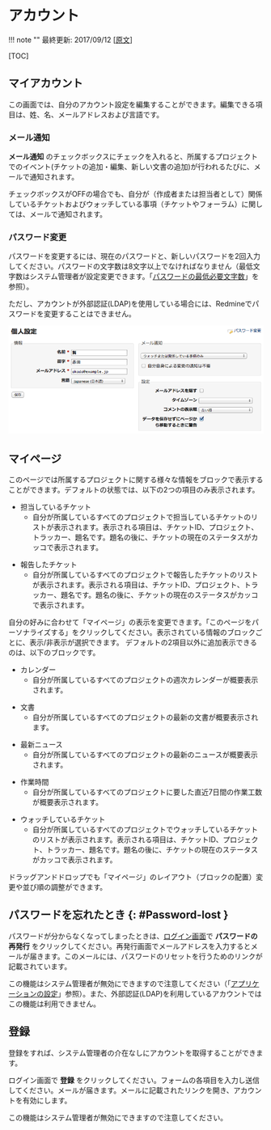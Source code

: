 アカウント
==========

!!! note ""
    最終更新: 2017/09/12
    [[原文](http://www.redmine.org/projects/redmine/wiki/RedmineAccounts/7)]

[TOC]

マイアカウント
--------------

この画面では、自分のアカウント設定を編集することができます。編集できる項目は、姓、名、メールアドレスおよび言語です。

### メール通知

**メール通知** のチェックボックスにチェックを入れると、所属するプロジェクトでのイベント(チケットの追加・編集、新しい文書の追加)が行われるたびに、メールで通知されます。

チェックボックスがOFFの場合でも、自分が（作成者または担当者として）関係しているチケットおよびウォッチしている事項（チケットやフォーラム）に関しては、メールで通知されます。

### パスワード変更

パスワードを変更するには、現在のパスワードと、新しいパスワードを2回入力してください。パスワードの文字数は8文字以上でなければなりません（最低文字数はシステム管理者が設定変更できます。「[パスワードの最低必要文字数](RedmineSettings#Minimum-password-length)」を参照）。

ただし、アカウントが外部認証(LDAP)を使用している場合には、Redmineでパスワードを変更することはできません。

![](RedmineAccounts/redmine-myaccount.png)

マイページ
----------

このページでは所属するプロジェクトに関する様々な情報をブロックで表示することができます。デフォルトの状態では、以下の2つの項目のみ表示されます。

-   担当しているチケット
    -   自分が所属しているすべてのプロジェクトで担当しているチケットのリストが表示されます。表示される項目は、チケットID、プロジェクト、トラッカー、題名です。題名の後に、チケットの現在のステータスがカッコで表示されます。

<!-- -->

-   報告したチケット
    -   自分が所属しているすべてのプロジェクトで報告したチケットのリストが表示されます。表示される項目は、チケットID、プロジェクト、トラッカー、題名です。題名の後に、チケットの現在のステータスがカッコで表示されます。

自分の好みに合わせて「マイページ」の表示を変更できます。「このページをパーソナライズする」をクリックしてください。表示されている情報のブロックごとに、表示/非表示が選択できます。
デフォルトの2項目以外に追加表示できるのは、以下のブロックです。

-   カレンダー
    -   自分が所属しているすべてのプロジェクトの週次カレンダーが概要表示されます。

<!-- -->

-   文書
    -   自分が所属しているすべてのプロジェクトの最新の文書が概要表示されます。

<!-- -->

-   最新ニュース
    -   自分が所属しているすべてのプロジェクトの最新のニュースが概要表示されます。

<!-- -->

-   作業時間
    -   自分が所属しているすべてのプロジェクトに要した直近7日間の作業工数が概要表示されます。

<!-- -->

-   ウォッチしているチケット
    -   自分が所属しているすべてのプロジェクトでウォッチしているチケットのリストが表示されます。表示される項目は、チケットID、プロジェクト、トラッカー、題名です。題名の後に、チケットの現在のステータスがカッコで表示されます。

ドラッグアンドドロップでも「マイページ」のレイアウト（ブロックの配置）変更や並び順の調整ができます。

パスワードを忘れたとき {: #Password-lost }
----------------------

パスワードが分からなくなってしまったときは、[ログイン画面](RedmineLogin)で **パスワードの再発行** をクリックしてください。再発行画面でメールアドレスを入力するとメールが届きます。このメールには、パスワードのリセットを行うためのリンクが記載されています。

この機能はシステム管理者が無効にできますので注意してください（「[アプリケーションの設定](RedmineSettings#Lost-password)」参照）。また、外部認証(LDAP)を利用しているアカウントではこの機能は利用できません。

登録
----

登録をすれば、システム管理者の介在なしにアカウントを取得することができます。

ログイン画面で **登録** をクリックしてください。フォームの各項目を入力し送信してください。メールが届きます。メールに記載されたリンクを開き、アカウントを有効にします。

この機能はシステム管理者が無効にできますので注意してください。
